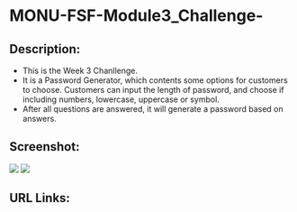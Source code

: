 # MONU-FSF-Module3_Challenge-

## Description:
* This is the Week 3 Chanllenge. 
* It is a Password Generator, which contents some options for customers to choose. Customers can input the length of password, and choose if including numbers, 
lowercase, uppercase or symbol. 
* After all questions are answered, it will generate a password based on answers.

## Screenshot:
 ![](images%5Cfull_screenshot_1.png) 
 ![](images%5Cfull_screenshot_2.png) 

## URL Links:

